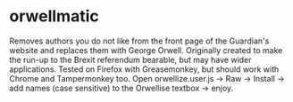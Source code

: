 # orwellmatic
Removes authors you do not like from the front page of the Guardian's website and replaces them with George Orwell. Originally created to make the run-up to the Brexit referendum bearable, but may have wider applications. Tested on Firefox with Greasemonkey, but should work with Chrome and Tampermonkey too. Open orwellize.user.js -> Raw -> Install -> add names (case sensitive) to the Orwellise textbox -> enjoy.

